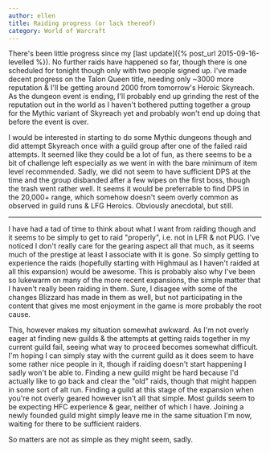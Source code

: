 ```yaml
---
author: ellen
title: Raiding progress (or lack thereof)
category: World of Warcraft
---
```

There's been little progress since my [last update]({% post_url 2015-09-16-levelled %}). No further raids have happened so far, though there is one scheduled for tonight though only with two people signed up. I've made decent progress on the Talon Queen title, needing only ~3000 more reputation & I'll be getting around 2000 from tomorrow's Heroic Skyreach. As the dungeon event is ending, I'll probably end up grinding the rest of the reputation out in the world as I haven't bothered putting together a group for the Mythic variant of Skyreach yet and probably won't end up doing that before the event is over.

I would be interested in starting to do some Mythic dungeons though and did attempt Skyreach once with a guild group after one of the failed raid attempts. It seemed like they could be a lot of fun, as there seems to be a bit of challenge left especially as we went in with the bare minimum of item level recommended. Sadly, we did not seem to have sufficient DPS at the time and the group disbanded after a few wipes on the first boss, though the trash went rather well. It seems it would be preferrable to find DPS in the 20,000+ range, which somehow doesn't seem overly common as observed in guild runs & LFG Heroics. Obviously anecdotal, but still.

* * *

I have had a tad of time to think about what I want from raiding though and it seems to be simply to get to raid "properly", i.e. not in LFR & not PUG. I've noticed I don't really care for the gearing aspect all that much, as it seems much of the prestige at least I associate with it is gone. So simply getting to experience the raids (hopefully starting with Highmaul as I haven't raided at all this expansion) would be awesome. This is probably also why I've been so lukewarm on many of the more recent expansions, the simple matter that I haven't really been raiding in them. Sure, I disagee with some of the changes Blizzard has made in them as well, but not participating in the content that gives me most enjoyment in the game is more probably the root cause.

This, however makes my situation somewhat awkward. As I'm not overly eager at finding new guilds & the attempts at getting raids together in my current guild fail, seeing what way to proceed becomes somewhat difficult. I'm hoping I can simply stay with the current guild as it does seem to have some rather nice people in it, though if raiding doesn't start happening I sadly won't be able to. Finding a new guild might be hard because I'd actually like to go back and clear the "old" raids, though that might happen in some sort of alt run. Finding a guild at this stage of the expansion when you're not overly geared however isn't all that simple. Most guilds seem to be expecting HFC experience & gear, neither of which I have. Joining a newly founded guild might simply leave me in the same situation I'm now, waiting for there to be sufficient raiders.

So matters are not as simple as they might seem, sadly.